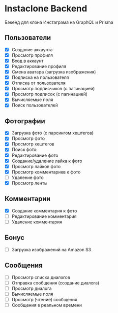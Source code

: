 # Instaclone Backend

Бэкенд для клона Инстаграма на GraphQL и Prisma

## Пользователи

- [x] Создание аккаунта
- [x] Просмотр профиля
- [x] Вход в аккаунт
- [x] Редактирование профиля
- [x] Смена аватара (загрузка изображения)
- [x] Подписка на пользователя
- [x] Отписка от пользователя
- [x] Просмотр подписчиков (с пагинацией)
- [x] Просмотр подписок (с пагинацией)
- [x] Вычисляемые поля
- [x] Поиск пользователей

## Фотографии

- [x] Загрузка фото (с парсингом хештегов)
- [x] Просмотр фото
- [x] Просмотр хештегов
- [x] Поиск фото
- [x] Редактирование фото
- [x] Создание/удаление лайка к фото
- [x] Просмотр лайков фото
- [x] Просмотр комментариев к фото
- [ ] Удаление фото
- [x] Просмотр ленты

## Комментарии

- [x] Создание комментария к фото
- [ ] Редактирование комментария
- [ ] Удаление комментария

## Бонус

- [ ] Загрузка изображений на Amazon S3

## Сообщения

- [ ] Просмотр списка диалогов
- [ ] Отправка сообщения (создание диалога)
- [ ] Просмотр диалога
- [ ] Вычисляемые поля
- [ ] Просмотр (чтение) сообщения
- [ ] Сообщения в реальном времени
